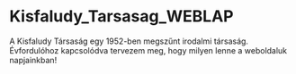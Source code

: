 # Kisfaludy_Tarsasag_WEBLAP
A Kisfaludy Társaság egy 1952-ben megszűnt irodalmi társaság. Évfordulóhoz kapcsolódva tervezem meg, hogy milyen lenne a weboldaluk napjainkban!
